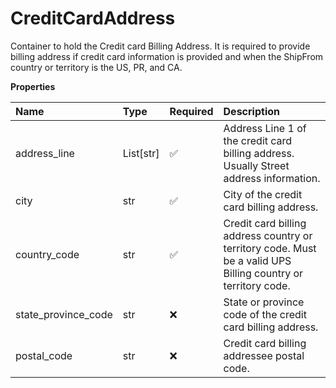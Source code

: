 # CreditCardAddress

Container to hold the Credit card Billing Address. It is required to provide billing address if credit card information is provided and when the ShipFrom country or territory is the US, PR, and CA.

**Properties**

| Name                | Type      | Required | Description                                                                                                   |
| :------------------ | :-------- | :------- | :------------------------------------------------------------------------------------------------------------ |
| address_line        | List[str] | ✅       | Address Line 1 of the credit card billing address. Usually Street address information.                        |
| city                | str       | ✅       | City of the credit card billing address.                                                                      |
| country_code        | str       | ✅       | Credit card billing address country or territory code. Must be a valid UPS Billing country or territory code. |
| state_province_code | str       | ❌       | State or province code of the credit card billing address.                                                    |
| postal_code         | str       | ❌       | Credit card billing addressee postal code.                                                                    |

<!-- This file was generated by liblab | https://liblab.com/ -->
